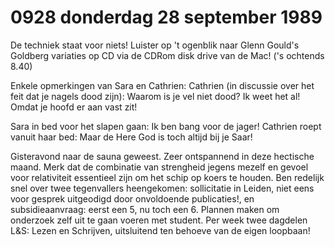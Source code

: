 # 0928 donderdag 28 september 1989
De techniek staat voor niets! Luister op 't ogenblik naar Glenn Gould's Goldberg variaties op CD via de CDRom disk drive van de Mac! ('s ochtends 8.40)

Enkele opmerkingen van Sara en Cathrien:
Cathrien (in discussie over het feit dat je nagels dood zijn): Waarom is je vel niet dood? Ik weet het al! Omdat je hoofd er aan vast zit!

Sara in bed voor het slapen gaan: Ik ben bang voor de jager! Cathrien roept vanuit haar bed: Maar de Here God is toch altijd bij je Saar!

Gisteravond naar de sauna geweest. Zeer ontspannend in deze hectische maand. Merk dat de combinatie van strengheid jegens mezelf en gevoel voor relativiteit essentieel zijn om het schip op koers te houden. Ben redelijk snel over twee tegenvallers heengekomen: sollicitatie in Leiden, niet eens voor gesprek uitgeodigd door onvoldoende publicaties!, en subsidieaanvraag: eerst een 5, nu toch een 6. Plannen maken om onderzoek zelf uit te gaan voeren met student. Per week twee dagdelen L&S: Lezen en Schrijven, uitsluitend ten behoeve van de eigen loopbaan!